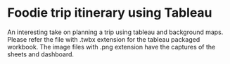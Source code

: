 # Foodie trip itinerary using Tableau

An interesting take on planning a trip using tableau and background maps. Please refer the file with .twbx extension for the tableau packaged workbook. The image files with .png extension have the captures of the sheets and dashboard.
